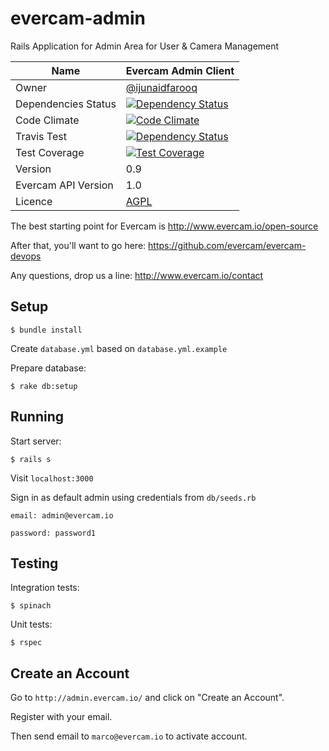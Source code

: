 # evercam-admin
Rails Application for Admin Area for User &amp; Camera Management

| Name   | Evercam Admin Client  |
| --- | --- |
| Owner   | [@ijunaidfarooq](https://github.com/ijunaidfarooq)   |
| Dependencies Status   | [![Dependency Status](https://gemnasium.com/evercam/evercam-admin.svg)](https://gemnasium.com/evercam/evercam-admin)  |
| Code Climate   | [![Code Climate](https://codeclimate.com/github/evercam/evercam-admin/badges/gpa.svg)](https://codeclimate.com/github/evercam/evercam-admin)   |
| Travis Test   | [![Dependency Status](https://travis-ci.org/evercam/evercam-admin.svg?branch=master)](https://travis-ci.org/evercam/evercam-admin)   |
| Test Coverage  | [![Test Coverage](https://codeclimate.com/github/evercam/evercam-admin/badges/coverage.svg)](https://codeclimate.com/github/evercam/evercam-admin)   |
| Version  | 0.9  |
| Evercam API Version  | 1.0  |
| Licence | [AGPL](https://tldrlegal.com/license/gnu-affero-general-public-license-v3-%28agpl-3.0%29) |

The best starting point for Evercam is http://www.evercam.io/open-source

After that, you'll want to go here: https://github.com/evercam/evercam-devops

Any questions, drop us a line: http://www.evercam.io/contact

## Setup
``
$ bundle install
``

Create ``database.yml`` based on ``database.yml.example``

Prepare database:

``
$ rake db:setup
``

## Running
Start server:

``
$ rails s
``

Visit ``localhost:3000``

Sign in as default admin using credentials from  ``db/seeds.rb``

``
email: admin@evercam.io
``

``
password: password1
``

## Testing
Integration tests:

``
$ spinach
``

Unit tests:

``
$ rspec
``

## Create an Account

Go to ``http://admin.evercam.io/`` and click on "Create an Account".

Register with your email.

Then send email to ``marco@evercam.io`` to activate account.
